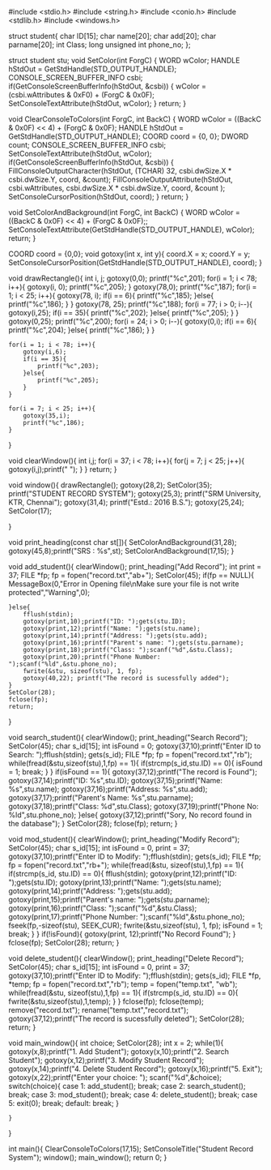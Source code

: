 #include <stdio.h>
#include <string.h>
#include <conio.h>
#include <stdlib.h>
#include <windows.h>

struct student{
    char ID[15];
    char name[20];
    char add[20];
    char parname[20];
    int Class;
    long unsigned int phone_no;
};

struct student stu;
void SetColor(int ForgC)
{
     WORD wColor;
     HANDLE hStdOut = GetStdHandle(STD_OUTPUT_HANDLE);
     CONSOLE_SCREEN_BUFFER_INFO csbi;
     if(GetConsoleScreenBufferInfo(hStdOut, &csbi))
     {
          wColor = (csbi.wAttributes & 0xF0) + (ForgC & 0x0F);
          SetConsoleTextAttribute(hStdOut, wColor);
     }
     return;
}

void ClearConsoleToColors(int ForgC, int BackC)
{
     WORD wColor = ((BackC & 0x0F) << 4) + (ForgC & 0x0F);
     HANDLE hStdOut = GetStdHandle(STD_OUTPUT_HANDLE);
     COORD coord = {0, 0};
     DWORD count;
     CONSOLE_SCREEN_BUFFER_INFO csbi;
     SetConsoleTextAttribute(hStdOut, wColor);
     if(GetConsoleScreenBufferInfo(hStdOut, &csbi))
     {
          FillConsoleOutputCharacter(hStdOut, (TCHAR) 32, csbi.dwSize.X * csbi.dwSize.Y, coord, &count);
          FillConsoleOutputAttribute(hStdOut, csbi.wAttributes, csbi.dwSize.X * csbi.dwSize.Y, coord, &count );
          SetConsoleCursorPosition(hStdOut, coord);
     }
     return;
}

void SetColorAndBackground(int ForgC, int BackC)
{
     WORD wColor = ((BackC & 0x0F) << 4) + (ForgC & 0x0F);;
     SetConsoleTextAttribute(GetStdHandle(STD_OUTPUT_HANDLE), wColor);
     return;
}

COORD coord = {0,0}; 
void gotoxy(int x, int y){
    coord.X = x; coord.Y = y; 
    SetConsoleCursorPosition(GetStdHandle(STD_OUTPUT_HANDLE), coord);
}

void drawRectangle(){
    int i, j;
    gotoxy(0,0);
    printf("%c",201);
    for(i = 1; i < 78; i++){
        gotoxy(i, 0);
        printf("%c",205);
    }
    gotoxy(78,0);
    printf("%c",187);
    for(i = 1; i < 25; i++){
        gotoxy(78, i);
        if(i == 6){
            printf("%c",185);
        }else{
            printf("%c",186);
        }
    }
    gotoxy(78, 25);
    printf("%c",188);
    for(i = 77; i > 0; i--){
        gotoxy(i,25);
        if(i == 35){
            printf("%c",202);
        }else{
            printf("%c",205);
        }
    }
    gotoxy(0,25);
    printf("%c",200);
    for(i = 24; i > 0; i--){
        gotoxy(0,i);
        if(i == 6){
            printf("%c",204);
        }else{
            printf("%c",186);
        }
    }

    for(i = 1; i < 78; i++){
        gotoxy(i,6);
        if(i == 35){
            printf("%c",203);
        }else{
            printf("%c",205);
        }
    }

    for(i = 7; i < 25; i++){
        gotoxy(35,i);
        printf("%c",186);
    }

}

void clearWindow(){
    int i,j;
    for(i = 37; i < 78; i++){
        for(j = 7; j < 25; j++){
            gotoxy(i,j);printf(" ");
        }
    }
    return;
}

void window(){
    drawRectangle();
    gotoxy(28,2);
    SetColor(35);
    printf("STUDENT RECORD SYSTEM");
    gotoxy(25,3);
    printf("SRM University, KTR, Chennai");
    gotoxy(31,4);
    printf("Estd.: 2016 B.S.");
    gotoxy(25,24);
    SetColor(17);

}


void print_heading(const char st[]){
    SetColorAndBackground(31,28);
    gotoxy(45,8);printf("SRS : %s",st);
    SetColorAndBackground(17,15);
}


void add_student(){
    clearWindow();
    print_heading("Add Record");
    int print = 37;
    FILE *fp;
    fp = fopen("record.txt","ab+");
    SetColor(45);
    if(fp == NULL){
        MessageBox(0,"Error in Opening file\nMake sure your file is not write protected","Warning",0);

    }else{
        fflush(stdin);
        gotoxy(print,10);printf("ID: ");gets(stu.ID);
        gotoxy(print,12);printf("Name: ");gets(stu.name);
        gotoxy(print,14);printf("Address: ");gets(stu.add);
        gotoxy(print,16);printf("Parent's name: ");gets(stu.parname);
        gotoxy(print,18);printf("Class: ");scanf("%d",&stu.Class);
        gotoxy(print,20);printf("Phone Number: ");scanf("%ld",&stu.phone_no);
        fwrite(&stu, sizeof(stu), 1, fp);
        gotoxy(40,22); printf("The record is sucessfully added");
    }
    SetColor(28);
    fclose(fp);
    return;
}

void search_student(){
    clearWindow();
    print_heading("Search Record");
    SetColor(45);
    char s_id[15];
    int isFound = 0;
    gotoxy(37,10);printf("Enter ID to Search: ");fflush(stdin);
    gets(s_id);
    FILE *fp;
    fp = fopen("record.txt","rb");
    while(fread(&stu,sizeof(stu),1,fp) == 1){
        if(strcmp(s_id,stu.ID) == 0){
            isFound = 1;
            break;
        }
    }
    if(isFound == 1){
        gotoxy(37,12);printf("The record is Found");
        gotoxy(37,14);printf("ID: %s",stu.ID);
        gotoxy(37,15);printf("Name: %s",stu.name);
        gotoxy(37,16);printf("Address: %s",stu.add);
        gotoxy(37,17);printf("Parent's Name: %s",stu.parname);
        gotoxy(37,18);printf("Class: %d",stu.Class);
        gotoxy(37,19);printf("Phone No: %ld",stu.phone_no);
    }else{
        gotoxy(37,12);printf("Sory, No record found in the database");
    }
    SetColor(28);
    fclose(fp);
    return;
}

void mod_student(){
    clearWindow();
    print_heading("Modify Record");
    SetColor(45);
    char s_id[15];
    int isFound = 0, print = 37;
    gotoxy(37,10);printf("Enter ID to Modify: ");fflush(stdin);
    gets(s_id);
    FILE *fp;
    fp = fopen("record.txt","rb+");
    while(fread(&stu, sizeof(stu),1,fp) == 1){
        if(strcmp(s_id, stu.ID) == 0){
            fflush(stdin);
            gotoxy(print,12);printf("ID: ");gets(stu.ID);
            gotoxy(print,13);printf("Name: ");gets(stu.name);
            gotoxy(print,14);printf("Address: ");gets(stu.add);
            gotoxy(print,15);printf("Parent's name: ");gets(stu.parname);
            gotoxy(print,16);printf("Class: ");scanf("%d",&stu.Class);
            gotoxy(print,17);printf("Phone Number: ");scanf("%ld",&stu.phone_no);
            fseek(fp,-sizeof(stu), SEEK_CUR);
            fwrite(&stu,sizeof(stu), 1, fp);
            isFound = 1;
            break;
        }
    }
    if(!isFound){
        gotoxy(print, 12);printf("No Record Found");
    }
    fclose(fp);
    SetColor(28);
    return;
}


void delete_student(){
    clearWindow();
    print_heading("Delete Record");
    SetColor(45);
    char s_id[15];
    int isFound = 0, print = 37;
    gotoxy(37,10);printf("Enter ID to Modify: ");fflush(stdin);
    gets(s_id);
    FILE *fp, *temp;
    fp = fopen("record.txt","rb");
    temp = fopen("temp.txt", "wb");
    while(fread(&stu, sizeof(stu),1,fp) == 1){
        if(strcmp(s_id, stu.ID) == 0){
            fwrite(&stu,sizeof(stu),1,temp);
        }
    }
    fclose(fp);
    fclose(temp);
    remove("record.txt");
    rename("temp.txt","record.txt");
    gotoxy(37,12);printf("The record is sucessfully deleted");
    SetColor(28);
    return;
}

void main_window(){
    int choice;
    SetColor(28);
    int x = 2;
    while(1){
        gotoxy(x,8);printf("1. Add Student");
        gotoxy(x,10);printf("2. Search Student");
        gotoxy(x,12);printf("3. Modify Student Record");
        gotoxy(x,14);printf("4. Delete Student Record");
        gotoxy(x,16);printf("5. Exit");
        gotoxy(x,22);printf("Enter your choice: ");
        scanf("%d",&choice);
        switch(choice){
            case 1:
                add_student();
                break;
            case 2:
                search_student();
                break;
            case 3:
                mod_student();
                break;
            case 4:
                delete_student();
                break;
            case 5:
                exit(0);
                break;
            default:
                break;
        }

    }

}

int main(){
    ClearConsoleToColors(17,15);
    SetConsoleTitle("Student Record System");
    window();
    main_window();
    return 0;
}
